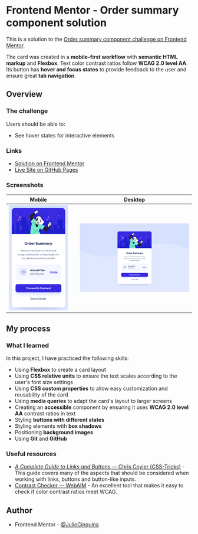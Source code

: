 # Frontend Mentor - Order summary component solution

This is a solution to the [Order summary component challenge on Frontend Mentor](https://www.frontendmentor.io/challenges/order-summary-component-QlPmajDUj).

The card was created in a **mobile-first workflow** with **semantic HTML markup** and **Flexbox**. Text color contrast ratios follow **WCAG 2.0 level AA**. Its button has **hover and focus states** to provide feedback to the user and ensure great **tab navigation**.

## Overview

### The challenge

Users should be able to:

- See hover states for interactive elements

### Links

- [Solution on Frontend Mentor]()
- [Live Site on GitHub Pages]()

### Screenshots

|                                  Mobile                                   |     |                                   Desktop                                   |
| :-----------------------------------------------------------------------: | :-: | :-------------------------------------------------------------------------: |
| ![Order summary card: mobile layout](./screenshots/screenshot-mobile.png) |     | ![Order summary card: desktop layout](./screenshots/screenshot-desktop.png) |

## My process

### What I learned

In this project, I have practiced the following skills:

- Using **Flexbox** to create a card layout
- Using **CSS relative units** to ensure the text scales according to the user's font size settings
- Using **CSS custom properties** to allow easy customization and reusability of the card
- Using **media queries** to adapt the card's layout to larger screens
- Creating an **accessible** component by ensuring it uses **WCAG 2.0 level AA** contrast ratios in text
- Styling **buttons with different states**
- Styling elements with **box shadows**
- Positioning **background images**
- Using **Git** and **GitHub**

### Useful resources

- [_A Complete Guide to Links and Buttons_ — Chris Coyier (CSS-Tricks)](https://css-tricks.com/a-complete-guide-to-links-and-buttons/) - This guide covers many of the aspects that should be considered when working with links, buttons and button-like inputs.
- [Contrast Checker — WebAIM](https://webaim.org/resources/contrastchecker/) - An excellent tool that makes it easy to check if color contrast ratios meet WCAG.

## Author

- Frontend Mentor - [@JulioCinquina](https://www.frontendmentor.io/profile/JulioCinquina)
